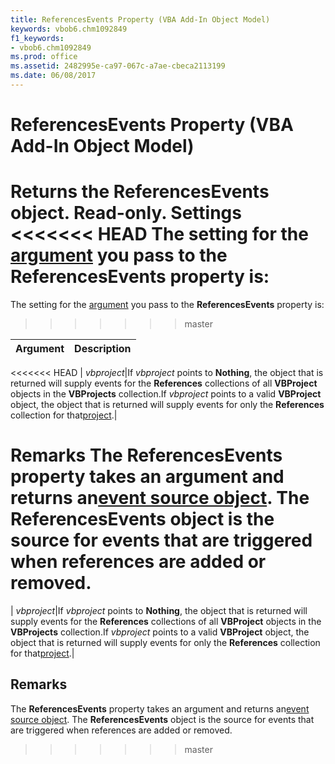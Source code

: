 ```yaml
---
title: ReferencesEvents Property (VBA Add-In Object Model)
keywords: vbob6.chm1092849
f1_keywords:
- vbob6.chm1092849
ms.prod: office
ms.assetid: 2482995e-ca97-067c-a7ae-cbeca2113199
ms.date: 06/08/2017
---
```



# ReferencesEvents Property (VBA Add-In Object Model)



Returns the  **ReferencesEvents** object. Read-only.
 **Settings**
<<<<<<< HEAD
The setting for the [argument](../../Glossary/vbe-glossary.md) you pass to the **ReferencesEvents** property is:
=======
The setting for the [argument](../../Glossary/vbe-glossary.md#argument) you pass to the **ReferencesEvents** property is:
>>>>>>> master


|**Argument**|**Description**|
|:-----|:-----|
<<<<<<< HEAD
| _vbproject_|If  _vbproject_ points to **Nothing**, the object that is returned will supply events for the **References** collections of all **VBProject** objects in the **VBProjects** collection.If  _vbproject_ points to a valid **VBProject** object, the object that is returned will supply events for only the **References** collection for that[project](../../Glossary/vbe-glossary.md).|

 **Remarks**
The  **ReferencesEvents** property takes an argument and returns an[event source object](../../Glossary/vbe-glossary.md). The  **ReferencesEvents** object is the source for events that are triggered when references are added or removed.
=======
| _vbproject_|If  _vbproject_ points to **Nothing**, the object that is returned will supply events for the **References** collections of all **VBProject** objects in the **VBProjects** collection.If  _vbproject_ points to a valid **VBProject** object, the object that is returned will supply events for only the **References** collection for that[project](../../Glossary/vbe-glossary.md#project).|

## Remarks

The  **ReferencesEvents** property takes an argument and returns an[event source object](../../Glossary/vbe-glossary.md#event-source-object). The  **ReferencesEvents** object is the source for events that are triggered when references are added or removed.
>>>>>>> master

